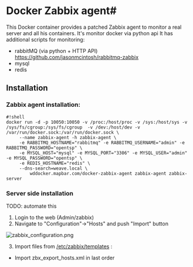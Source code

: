 # Docker Zabbix agent#

This Docker container provides a patched Zabbix agent to monitor a real server and all his containers.
It's monitor docker via python api
It has additional scripts for monitoring:
* rabbitMQ (via python + HTTP API)  https://github.com/jasonmcintosh/rabbitmq-zabbix
* mysql
* redis

## Installation ##

### Zabbix agent installation: ###

```
#!shell
docker run -d -p 10050:10050 -v /proc:/host/proc -v /sys:/host/sys -v /sys/fs/cgroup:/sys/fs/cgroup  -v /dev:/host/dev -v /var/run/docker.sock:/var/run/docker.sock \
     --name zabbix-agent -h zabbix-agent \
     -e RABBITMQ_HOSTNAME="rabbitmq" -e RABBITMQ_USERNAME="admin" -e RABBITMQ_PASSWORD="opentsp" \
     -e MYSQL_HOST="mysql" -e MYSQL_PORT="3306" -e MYSQL_USER="admin" -e MYSQL_PASSWORD="opentsp" \
     -e REDIS_HOSTNAME="redis" \
     --dns-search=weave.local \
         wddocker.mapbar.com/docker-zabbix-agent zabbix-agent zabbix-server

```

### Server side installation ###
TODO: automate this

1. Login to the web (Admin/zabbix)
2. Navigate to "Configuration"->"Hosts" and push "Import" button

![zabbix_configuration.png](https://bitbucket.org/repo/MqG9eq/images/1581131486-zabbix_configuration.png)

3. Import files from [/etc/zabbix/templates](https://bitbucket.org/codeabovelab/ni-opentsp-zabbix-agent/src/master/etc/zabbix/templates/?at=master) :

* Import zbx_export_hosts.xml in last order
